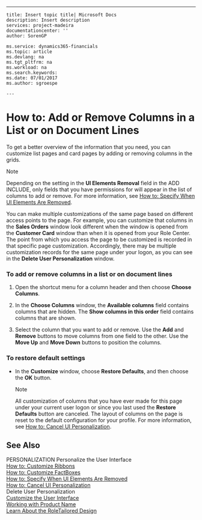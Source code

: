 ---
    title: Insert topic title| Microsoft Docs
    description: Insert description
    services: project-madeira
    documentationcenter: ''
    author: SorenGP

    ms.service: dynamics365-financials
    ms.topic: article
    ms.devlang: na
    ms.tgt_pltfrm: na
    ms.workload: na
    ms.search.keywords:
    ms.date: 07/01/2017
    ms.author: sgroespe

    ---
# How to: Add or Remove Columns in a List or on Document Lines
To get a better overview of the information that you need, you can customize list pages and card pages by adding or removing columns in the grids.  
  
> [!NOTE]  
>  Depending on the setting in the **UI Elements Removal** field in the ADD INCLUDE<!--[!INCLUDE[nav_admin](../BusinessFunctionality/LoggingAndTrackingEmailInteractions/includes/nav_admin_md.md)]-->, only fields that you have permissions for will appear in the list of columns to add or remove. For more information, see [How to: Specify When UI Elements Are Removed](../Topic/How%20to:%20Specify%20When%20UI%20Elements%20Are%20Removed.md).  
  
 You can make multiple customizations of the same page based on different access points to the page. For example, you can customize that columns in the **Sales Orders** window look different when the window is opened from the **Customer Card** window than when it is opened from your Role Center. The point from which you access the page to be customized is recorded in that specific page customization. Accordingly, there may be multiple customization records for the same page under your logon, as you can see in the **Delete User Personalization** window.  
  
### To add or remove columns in a list or on document lines  
  
1.  Open the shortcut menu for a column header and then choose **Choose Columns**.  
  
2.  In the **Choose Columns** window, the **Available columns** field contains columns that are hidden. The **Show columns in this order** field contains columns that are shown.  
  
3.  Select the column that you want to add or remove. Use the **Add** and **Remove** buttons to move columns from one field to the other. Use the **Move Up** and **Move Down** buttons to position the columns.  
  
### To restore default settings  
  
-   In the **Customize** window, choose **Restore Defaults**, and then choose the **OK** button.  
  
    > [!NOTE]  
    >  All customization of columns that you have ever made for this page under your current user logon or since you last used the **Restore Defaults** button are canceled. The layout of columns on the page is reset to the default configuration for your profile. For more information, see [How to: Cancel UI Personalization](../SetupAndAdministration/how-to-cancel-ui-personalization.md).  
  
## See Also  
 PERSONALIZATION Personalize the User Interface   
 [How to: Customize Ribbons](../SetupAndAdministration/how-to-customize-ribbons.md)   
 [How to: Customize FactBoxes](../SetupAndAdministration/how-to-customize-factboxes.md)   
 [How to: Specify When UI Elements Are Removed](../Topic/How%20to:%20Specify%20When%20UI%20Elements%20Are%20Removed.md)   
 [How to: Cancel UI Personalization](../SetupAndAdministration/how-to-cancel-ui-personalization.md)   
 Delete User Personalization   
 [Customize the User Interface](../SetupAndAdministration/customize-the-user-interface.md)   
 [Working with Product Name](../WorkingWithDynamics/working-with-$-p_1-product-name-$-.md)   
 [Learn About the RoleTailored Design](../GettingStarted/learn-about-the-roletailored-design.md)